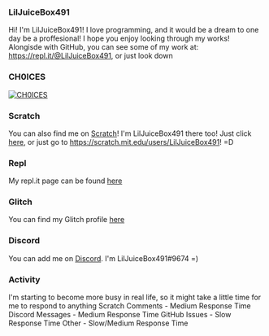 ### LilJuiceBox491
Hi! I'm LilJuiceBox491! I love programming, and it would be a dream to one day be a proffesional! I hope you enjoy looking through my works! Alongisde with GitHub, you can see some of my work at: https://repl.it/@LilJuiceBox491, or just look down 

### CH0ICES
<a href="https://top.gg/bot/783380994963144796">
    <img src="https://top.gg/api/widget/783380994963144796.svg" alt="CH0ICES" />
</a>
    
### Scratch
You can also find me on [Scratch](https://scratch.mit.edu/)! I'm LilJuiceBox491 there too! Just click [here](https://scratch.mit.edu/users/LilJuiceBox491), or just go to https://scratch.mit.edu/users/LilJuiceBox491! =D

### Repl
My repl.it page can be found [here](https://repl.it/@LilJuiceBox491)

### Glitch
You can find my Glitch profile [here](https://glitch.com/@LilJuiceBox491)

### Discord
You can add me on [Discord](https://discord.com/app). I'm LilJuiceBox491#9674 =)

### Activity
I'm starting to become more busy in real life, so it might take a little time for me to respond to anything
Scratch Comments - Medium Response Time
Discord Messages - Medium Response Time
GitHub Issues - Slow Response Time
Other - Slow/Medium Response Time
